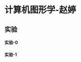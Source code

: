 <html>
<head>
<meta charset =“ utf-8”>
</head>
<h1>计算机图形学-赵婷</h1>
<h2>实验</h2>
<h4>实验-0 </h4>
<h4>实验-1 </h4>
</html>
